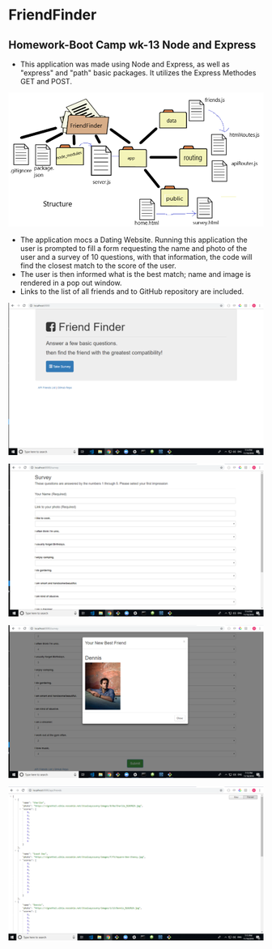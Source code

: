 # FriendFinder
##  Homework-Boot Camp wk-13 Node and Express

- This application was made using Node and Express, as well as "express" and "path" basic packages. It utilizes the Express Methodes GET and POST.

![structure_image](image1.png)

- The application mocs a Dating Website. Running this application the user is prompted to fill a form requesting the name and photo of the user and a survey of 10 questions, with that information, the code will find the closest match to the score of the user. 
- The user is then informed what is the best match; name and image is rendered in a pop out window.
- Links to the list of all friends and to GitHub repository are included.

![home_page](image2.png)

![home_page](image3.png)

![home_page](image4.png)

![home_page](image5.png)